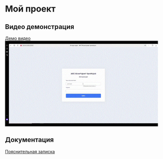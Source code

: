 # Мой проект

## Видео демонстрация
[Демо видео](video.mp4)
![Работа приложения](video1.gif)

## Документация
[Пояснительная записка](ПЗ.pdf)
